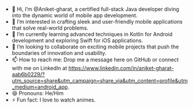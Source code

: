- 👋 Hi, I’m @Aniket-gharat, a certified full-stack Java developer diving into the dynamic world of mobile app development.
- 👀 I’m interested in crafting sleek and user-friendly mobile applications that solve real-world problems.
- 🌱 I’m currently learning advanced techniques in Kotlin for Android development and exploring Swift for iOS applications.
- 💞️ I’m looking to collaborate on exciting mobile projects that push the boundaries of innovation and usability.
- 📫 How to reach me: Drop me a message here on GitHub or connect with me on LinkedIn at
    https://www.linkedin.com/in/aniket-gharat-aab6b0229/?utm_source=share&utm_campaign=share_via&utm_content=profile&utm_medium=android_app.
- 😄 Pronouns: He/Him
- ⚡ Fun fact: I love to watch animes.

<!---
Aniket-gharat/Aniket-gharat is a ✨ special ✨ repository because its `README.md` (this file) appears on your GitHub profile.
You can click the Preview link to take a look at your changes.
--->
